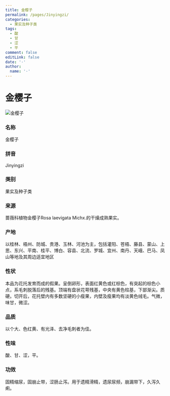 ```yaml
---
title: 金樱子
permalink: /pages/Jinyingzi/
categories: 
  - 果实及种子类
tags: 
  - 酸
  - 甘
  - 涩
  - 平
comment: false
editLink: false
date: '·'
author: 
  name: '·'
---
```

# 金樱子

![金樱子](https://image.zhongyibaike.com/image/%E9%87%91%E6%A8%B1%E5%AD%90/%E9%87%91%E6%A8%B1%E5%AD%90.jpg)

<!-- more -->
### 名称
金樱子

### 拼音
Jinyingzi

### 类别
果实及种子类

### 来源
蔷薇科植物金樱子Rosa laevigata Michx.的干燥成熟果实。

### 产地
以桂林、梧州、防城、贵港、玉林、河池为主，包括灌阳、苍梧、藤县、蒙山、上思、东兴、平南、桂平、博白、容县、北流、罗城、宜州、南丹、天峨、巴马、凤山等地及其周边适宜地区

### 性状
本品为花托发育而成的假果。呈倒卵形，表面红黄色或红棕色，有突起的棕色小点，系毛刺脱落后的残基。顶端有盘状花萼残基，中央有黄色柱基，下部渐尖。质硬。切开后，花托壁内有多数坚硬的小瘦果，内壁及瘦果均有淡黄色绒毛。气微，味甘，微涩。

### 品质
以个大、色红黄、有光泽、去净毛刺者为佳。

### 性味
酸、甘、涩，平。

### 功效
固精缩尿，固崩止带，涩肠止泻。用于遗精滑精，遗尿尿频，崩漏带下，久泻久痢。

